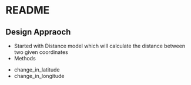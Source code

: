 # README

## Design Appraoch
  * Started with Distance model which will calculate the distance between two given coordinates
  * Methods
   - change_in_latitude
   - change_in_longitude
